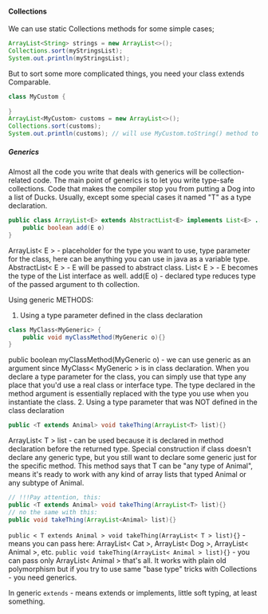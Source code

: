 #### Collections

We can use static Collections methods for some simple cases;
```java
ArrayList<String> strings = new ArrayList<>();
Collections.sort(myStringsList);
System.out.println(myStringsList); 
```

But to sort some more complicated things, you need your class extends Comparable.
```java
class MyCustom {
    
}
ArrayList<MyCustom> customs = new ArrayList<>();
Collections.sort(customs);
System.out.println(customs); // will use MyCustom.toString() method to print it in the terminal
```

##### Generics
Almost all the code you write that deals with generics will be collection-related code.
The main point of generics is to let you write type-safe collections. Code that makes the compiler stop you from putting
a Dog into a list of Ducks. Usually, except some special cases it named "T" as a type declaration. 

```java
public class ArrayList<E> extends AbstractList<E> implements List<E> ... {
    public boolean add(E o)
}
```
ArrayList< E > - placeholder for the type you want to use, type parameter for the class, here can be anything you can
use in java as a variable type. 
AbstractList< E > - E will be passed to abstract class.
List< E > - E becomes the type of the List interface as well.
add(E o) - declared type reduces type of the passed argument to th collection. 

Using generic METHODS:
1. Using a type parameter defined in the class declaration
```java
class MyClass<MyGeneric> {
    public void myClassMethod(MyGeneric o){}
}
```
public boolean myClassMethod(MyGeneric o) - we can use generic as an argument since MyClass< MyGeneric > is in class
declaration. When you declare a type parameter for the class, you can simply use that type any place that you'd 
use a  real class or interface type. The type declared in the method argument is essentially 
replaced with the type you use when you instantiate the class.
2. Using a type parameter that was NOT defined in the class declaration
```java
public <T extends Animal> void takeThing(ArrayList<T> list){}
```
ArrayList< T > list - can be used because it is declared in method declaration before the returned type.
Special construction if class doesn't declare any generic type, but you still want to declare some generic just for the 
specific method. This method says that T can be "any type of Animal", means it's ready to work with any kind of array lists
that typed Animal or any subtype of Animal.
```java
// !!!Pay attention, this:
public <T extends Animal> void takeThing(ArrayList<T> list){}
// no the same with this:
public void takeThing(ArrayList<Animal> list){}
```
`public < T extends Animal > void takeThing(ArrayList< T > list){}` - means you can pass here: ArrayList< Cat >,
 ArrayList< Dog >, ArrayList< Animal >, etc.
`public void takeThing(ArrayList< Animal > list){}` - you can pass only ArrayList< Animal > that's all.
It works with plain old polymorphism but if you try to use same "base type" tricks with Collections - you need generics.
   
In generic `extends` - means extends or implements, little soft typing, at least something.




 

